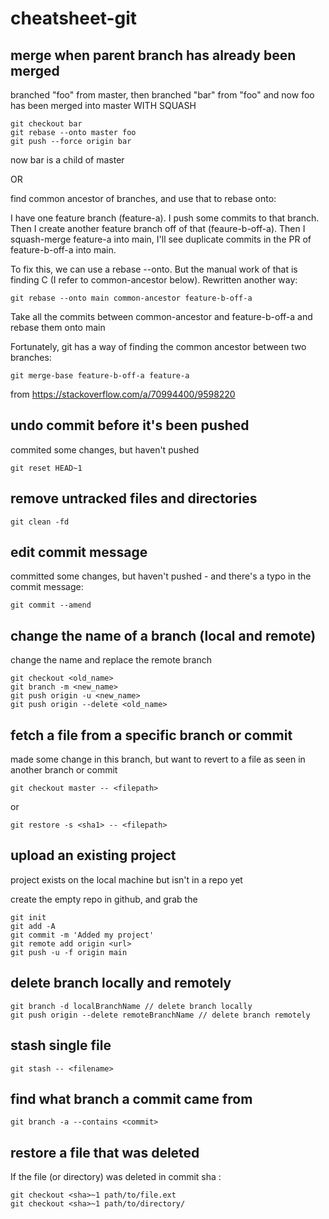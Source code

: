 # cheatsheet-git


## merge when parent branch has already been merged

branched "foo" from master, then branched "bar" from "foo"
and now foo has been merged into master WITH SQUASH

```
git checkout bar
git rebase --onto master foo
git push --force origin bar
```

now bar is a child of master

OR

find common ancestor of branches, and use that to rebase onto:

I have one feature branch (feature-a). I push some commits to that branch. Then I create another feature branch off of that (feaure-b-off-a). Then I squash-merge feature-a into main, I'll see duplicate commits in the PR of feature-b-off-a into main.

To fix this, we can use a rebase --onto. But the manual work of that is finding C (I refer to common-ancestor below). Rewritten another way:

```
git rebase --onto main common-ancestor feature-b-off-a
```

Take all the commits between common-ancestor and feature-b-off-a and rebase them onto main

Fortunately, git has a way of finding the common ancestor between two branches:

```
git merge-base feature-b-off-a feature-a
```

from https://stackoverflow.com/a/70994400/9598220




## undo commit before it's been pushed

commited some changes, but haven't pushed

```
git reset HEAD~1
```

## remove untracked files and directories

```
git clean -fd
```

## edit commit message

committed some changes, but haven't pushed - and there's a typo in the commit message:

```
git commit --amend
```

## change the name of a branch (local and remote)

change the name and replace the remote branch 

```
git checkout <old_name>
git branch -m <new_name>
git push origin -u <new_name>
git push origin --delete <old_name>
```

## fetch a file from a specific branch or commit

made some change in this branch, but want to revert to a file as seen in another branch or commit

```
git checkout master -- <filepath>
```
or
```
git restore -s <sha1> -- <filepath>
```

## upload an existing project

project exists on the local machine but isn't in a repo yet

create the empty repo in github, and grab the <url>

```
git init
git add -A
git commit -m 'Added my project'
git remote add origin <url>
git push -u -f origin main
```

## delete branch locally and remotely

```
git branch -d localBranchName // delete branch locally
git push origin --delete remoteBranchName // delete branch remotely
```

## stash single file

```
git stash -- <filename>
```

## find what branch a commit came from

```
git branch -a --contains <commit>
```

## restore a file that was deleted

If the file (or directory) was deleted in commit sha <sha>:
```
git checkout <sha>~1 path/to/file.ext
git checkout <sha>~1 path/to/directory/
```
